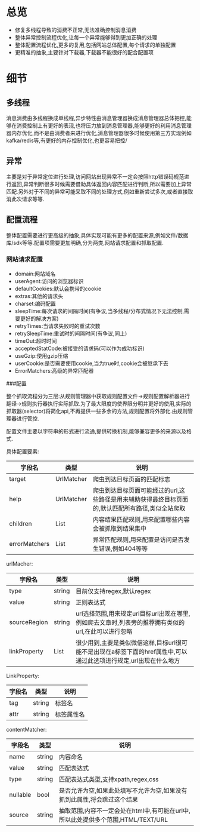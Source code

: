 # 总览

* 修复多线程导致的消费不正常,无法准确控制消息消费
* 整体异常控制流程优化,让每一个异常能够得到更加正确的处理
* 整体配置流程优化,更多的复用,包括网站总体配置,每个请求的单独配置
* 更精准的抽象,主要针对下载器,下载器不能很好的配合配置项

# 细节

## 多线程

消息消费由多线程换成单线程,异步特性由消息管理器换成消息管理器总体把控,能够在消费控制上有更好的表现,也将压力放到消息管理器,能够更好的利用消息管理器内存优化,而不是由消费者来进行优化,消息管理器很多时候使用第三方实现例如kafka/redis等,有更好的内存控制优化,也更容易把控/

## 异常

主要是对于异常定位进行处理,访问网站出现异常不一定会按照http错误码规范进行返回,异常判断很多时候需要借助具体返回内容匹配进行判断,所以需要加上异常匹配.另外对于不同的异常可能采取不同的处理方式,例如重新尝试多次,或者直接取消此次请求等等.

## 配置流程

整体配置需要进行更高级的抽象,具体实现可能有更多的配置来源,例如文件/数据库/sdk等等.配置项需要更加明确,分为两类,网站请求配置和抓取配置.

### 网站请求配置

* domain:网站域名
* userAgent:访问的浏览器标识
* defaultCookies:默认会携带的cookie
* extras:其他的请求头
* charset:编码配置
* sleepTime:每次请求的间隔时间(有争议,当多线程/分布式情况下无法控制,需要更好的解决方案)
* retryTimes:当请求失败时的重试次数
* retrySleepTime:重试时的间隔时间(有争议,同上)
* timeOut:超时时间
* acceptedStatCode:被接受的请求码(可以作为成功标识)
* useGzip:使用gzip压缩
* userCookie:是否需要使用cookie,当为true时,cookie会被继承下去
* ErrorMatchers:高级的异常匹配器

###配置

整个抓取流程分为三层:从规则管理器中获取规则配置文件->规则配置解析器进行翻译->规则执行器执行实际抓取.为了最大限度的使界限分明并更好的使用,实际的抓取器(selector)将简化api,不再提供一些多余的方法,规则配置将外部化.由规则管理器进行管控.

配置文件主要以字符串的形式进行流通,提供转换机制,能够兼容更多的来源以及格式.

具体配置要素:

| 字段名        | 类型                 | 说明                                                                                             |
|---------------|----------------------|--------------------------------------------------------------------------------------------------|
| target        | UrlMatcher           | 爬虫到达目标页面的匹配标志                                                                       |
| help          | UrlMatcher           | 爬虫到达目标页面可能经过的url,这些路径是用来辅助获得最终目标页面的,默认匹配所有路径,类似全站爬取 |
| children      | List<ContentMatcher> | 内容结果匹配规则,用来配置哪些内容会被抓取到结果集中                                              |
| errorMatchers | List<ContentMatcher> | 异常匹配规则,用来配置是访问是否发生错误,例如404等等                                              |

urlMacher:

| 字段名       | 类型               | 说明                                                                                                              |
|--------------|--------------------|-------------------------------------------------------------------------------------------------------------------|
| type         | string             | 目前仅支持regex,默认regex                                                                                         |
| value        | string             | 正则表达式                                                                                                        |
| sourceRegion | string             | url选择范围,用来规定url目标url出现在哪里,例如爬去文章时,列表旁的推荐拥有类似的url,在此可以进行忽略                |
| linkProperty | List<LinkProperty> | 很少用到,主要是类似微信这样,目标url很可能不是出现在a标签下面的href属性中,可以通过此选项进行规定,url出现在什么地方 |

LinkProperty:

| 字段名 | 类型   | 说明       |
|--------|--------|------------|
| tag    | string | 标签名     |
| attr   | string | 标签属性名 |

contentMatcher:


| 字段名   | 类型   | 说明                                                                             |
|----------|--------|----------------------------------------------------------------------------------|
| name     | string | 内容命名                                                                         |
| value    | string | 匹配表达式                                                                       |
| type     | string | 匹配表达式类型,支持xpath,regex,css                                               |
| nullable | bool   | 是否允许为空,如果此处填写不允许为空,如果没有抓到此属性,将会跳过这个结果          |
| source   | string | 抽取范围,内容不一定会处在html中,有可能在url中,所以此处提供多个范围,HTML/TEXT/URL |

